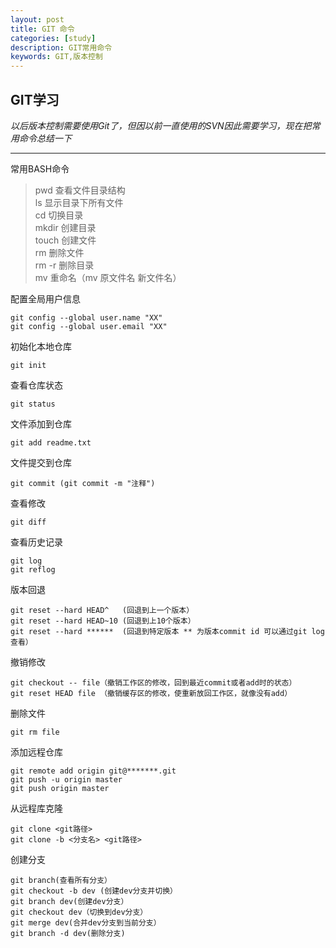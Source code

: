 ```yaml
---
layout: post
title: GIT 命令
categories: [study]
description: GIT常用命令
keywords: GIT,版本控制
---
```


## GIT学习

 *以后版本控制需要使用Git了，但因以前一直使用的SVN因此需要学习，现在把常用命令总结一下*  

--------
常用BASH命令  
> pwd 查看文件目录结构  
  ls  显示目录下所有文件  
  cd  切换目录  
  mkdir 创建目录  
  touch 创建文件    
  rm  删除文件  
  rm -r 删除目录  
  mv 重命名（mv 原文件名 新文件名）  


配置全局用户信息
```
git config --global user.name "XX"  
git config --global user.email "XX"  
```

初始化本地仓库
```
git init
```

查看仓库状态  
```
git status
```

文件添加到仓库  
```
git add readme.txt
```

文件提交到仓库  
```
git commit (git commit -m "注释")
```

查看修改  
```
git diff
```

查看历史记录  
```
git log
git reflog
```

版本回退  
```
git reset --hard HEAD^   (回退到上一个版本）
git reset --hard HEAD~10 (回退到上10个版本）
git reset --hard ******  (回退到特定版本 ** 为版本commit id 可以通过git log查看）
```

撤销修改  
```
git checkout -- file（撤销工作区的修改，回到最近commit或者add时的状态）
git reset HEAD file （撤销缓存区的修改，使重新放回工作区，就像没有add）
```

删除文件  
```
git rm file
```

添加远程仓库  
```
git remote add origin git@*******.git
git push -u origin master
git push origin master
```

从远程库克隆  
```
git clone <git路径>
git clone -b <分支名> <git路径>
```


创建分支  
```
git branch(查看所有分支）
git checkout -b dev (创建dev分支并切换）
git branch dev(创建dev分支）
git checkout dev（切换到dev分支）
git merge dev(合并dev分支到当前分支）
git branch -d dev(删除分支)
```
